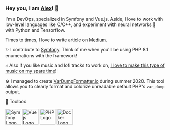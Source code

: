 ### Hey you, I am [Alex](https://twitter.com/alexdaubois/)! 

I'm a DevOps, specialized in Symfony and Vue.js. Aside, I love to work with low-level languages like C/C++, and experiment with neural networks :brain: with Python and Tensorflow.

Times to times, I love to write article on [Medium](https://alex-daubois.medium.com/).

✨ I contribute to [Symfony](https://github.com/symfony/symfony). Think of me when you'll be using PHP 8.1 enumerations with the framework!

🎶 Also if you like music and lofi tracks to work on, [I love to make this type of music on my spare time](https://open.spotify.com/artist/790POud6wam0mwqWShV4Nr?si=Zz0QWo_CQTmRqDV4pFnl5g)!

⚙️ I managed to create [VarDumpFormatter.io](https://vardumpformatter.io) during summer 2020. This tool allows you to clearly format and colorize unreadable default PHP's `var_dump` output.

🧰 Toolbox

<img src="https://cdn.worldvectorlogo.com/logos/symfony.svg" alt="Symfony Logo" width="50" height="50"/> <img src="https://cdn.worldvectorlogo.com/logos/vue-js-1.svg" alt="Vue js Logo" width="50" height="50"/> <img src="https://cdn.worldvectorlogo.com/logos/php.svg" alt="PHP Logo" width="50" height="50"/> <img src="https://cdn.worldvectorlogo.com/logos/docker.svg" alt="Docker Logo" width="50" height="50"/>
